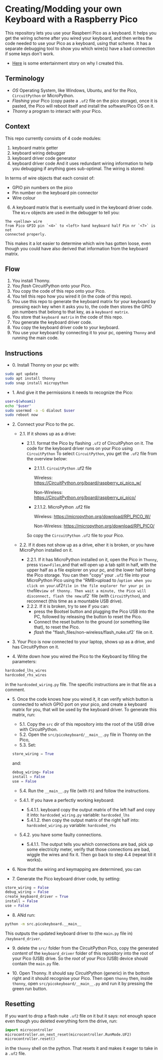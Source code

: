 # Creating/Modding your own Keyboard with a Raspberry Pico

This repository lets you use your Raspberri Pico as a keyboard. It helps you
get the wiring scheme after you wired your keyboard, and then writes the
code needed to use your Pico as a keyboard, using that scheme. It has a
separate debugging tool to show you which wire(s) have a bad connection if some
keys don't work.

- [Here](/Entertainment.md) is some entertainment story on why I created this.

## Terminology

- *OS* Operating System, like Windows, Ubuntu, and for the Pico, `CircuitPython` or MicroPython.
- *Flashing* your Pico (copy paste a `.uf2` file on the pico storage), once it is
  pasted, the Pico will reboot itself and install the software/Pico OS on it.
- *Thonny* a program to interact with your Pico.

## Context

This repo currently consists of 4 code modules:

1. keyboard matrix getter
1. keyboard wiring debugger
1. keyboard driver code generator
1. keyboard driver code
   And it uses redundant wiring information to help you debugging if anything goes
   sub-optimal. The wiring is stored:

In terms of wire objects that each consist of:

- GPIO pin numbers on the pico
- Pin number on the keyboard pin connector
- Wire colour

6. A keyboard matrix that is eventually used in the keyboard driver code.
   The `Wire` objects are used in the debugger to tell you:

```
The <yellow> wire
from Pico GPIO pin `<4>` to <left> hand keyboard half Pin nr `<7>` is not
connected properly.
```

This makes it a lot easier to determine which wire has gotten loose, even
though you could have also derived that information from the keyboard matrix.

## Flow

1. You install Thonny.
1. You *flash* CircuitPython onto your Pico.
1. You copy the code of this repo onto your Pico.
1. You tell this repo how you wired it (in the code of this repo).
1. You use this repo to generate the keyboard matrix for your keyboard by
   pressing each key when it asks you to, the code then stores the GPIO pin numbers
   that belong to that key, as a `keyboard matrix`.
1. You store that `keyboard matrix` in the code of this repo.
1. You generate the keyboard driver code.
1. You copy the keyboard driver code to your keyboard.
1. You use your keyboard by connecting it to your pc, opening `Thonny` and
   running the main code.

## Instructions

- 0\. Install Thonny on your pc with:

```sh
sudo apt update
sudo apt install thonny
sudo snap install micropython
```

- 1\. And give it the permissions it needs to recognize the Pico:

```sh
user=$(whoami)
echo "$user"
sudo usermod -a -G dialout $user
sudo reboot now
```

- 2\. Connect your Pico to the pc.

  - 2.1. If it shows up as a drive:

    - 2.1.1. format the Pico by flashing `.uf2` of CircuitPyhon on it.
      The code for the keyboard driver runs on your Pico using `CircuitPython`
      To select `CircuitPython`, you get the `.uf2` file from the overview below:

      - 2.1.1.1. `CircuitPython` .uf2 file

        Wireless: https://CircuitPython.org/board/raspberry_pi_pico_w/

        Non-Wireless: https://CircuitPython.org/board/raspberry_pi_pico/

      - 2.1.1.2. MicroPython .uf2 file

        Wireless: https://micropython.org/download/RPI_PICO_W/

        Non-Wireless: https://micropython.org/download/RPI_PICO/

      So copy the `CircuitPython` `.uf2` file to your Pico.

  - 2.2. If it does not show up as a drive, eiher it is broken, or you have MicroPyhon installed on it.

    - 2.2.1. If it has MicroPython installed on it, open the Pico in
      `Thonny`, press `View>Files`,and that will open up a tab split in half,
      with the upper half as a file explorer on your pc, and the lower half being
      the Pico storage. You can then "copy" your `.uf2` file into your MicroPython
      Pico using the "RMB>upload to /`option when you click on your`.uf2`file in the file explorer for your pc in the`file`view of thonny. Then wait a minute, the Pico will disconnect, flash the new`.uf2\` file (with `CircuitPython`), and
      reconnect (this time as a mountable USB drive).
    - 2.2.2. If it is broken, try to see if you can:
      - press the Bootsel button and plugging the Pico USB into the PC, followed by
        releasing the button to reset the Pico.
      - Connect the reset button to the ground (or something like that), to reset
        the Pico.
      - *flash* the "flash_files/non-wireless/flash_nuke.uf2\` file on it.

- 3\. Your Pico is now connected to your laptop, shows up as a drive, and has CircuitPython on it.

- 4\. Write down how you wired the Pico to the Keyboard by filling the parameters:

```py
hardcoded_lhs_wires
hardcoded_rhs_wires
```

in the `hardcoded_wiring.py` file. The specific instructions are in that file as a comment.

- 5\. Once the code knows how you wired it, it can verify which button is
  connected to which GPIO port on your pico, and create a keyboard matrix for
  you, that will be used by the keyboard driver. To generate this matrix, run:

  - 5.1. Copy the `src` dir of this repository into the root of the USB drive with
    CircuitPython. <TODO>
  - 5.2. Open the `src/picokeyboard/__main__.py` file in Thonny on the Pico, <TODO>
  - 5.3. Set:<TODO>

  ```py
  store_wiring = True
  ```

  and:

  ```py
  debug_wiring= False
  install = False
  use = False
  ```

  - 5.4. Run the `__main__.py` file (with `F5`) and follow the instructions. <TODO>

  - 5.4.1. If you have a perfectly working keyboard:

    - 5.4.1.1. keyboard copy the output matrix of the left half and copy it into:
      `hardcoded_wiring.py` variable: `hardcoded_lhs` <TODO>
    - 5.4.1.2. then copy the output matrix of the right half into:
      `hardcoded_wiring.py` variable: `hardcoded_rhs`

  - 5.4.2. you  have some faulty connections.

    - 5.4.1.1. The output tells you which connections are bad, pick up
      some electricity meter, verify that those connections are bad,
      wiggle the wires and fix it. Then go back to step 4.4 (repeat till it
      works).

- 6\. Now that the wiring and keymapping are determined, you can

- 7\. Generate the Pico keyboard driver code, by setting:

```py
store_wiring = False
debug_wiring = False
create_keybaord_driver = True
install = False
use = False
```

- 8\. ANd run:

```sh
python -m src.picokeyboard.__main__
```

This outputs the updated keyboard driver to (the `main.py` file in) `/keyboard_driver`.

- 9\. delete the `src/` folder from the
  CircuitPython Pico, copy the generated *content* of the  `keyboard_driver` folder of this repository into the root of your Pico (USB) drive. So the *root* of your Pico (USB) device should contain the `main.py` file.

- 10\. Open Thonny. It should say CircuitPython (generic) in the bottom right and it should recognise your Pico.
  Then open `thonny` then, inside `thonny`, open `src/picokeyboard/__main__.py` and run it by pressing the green run button.

## Resetting

If you want to drop a flash nuke `.uf2` file on it but it says: not enough space even though you deleted everything form the drive, run:

```py
import microcontroller
microcontroller.on_next_reset(microcontroller.RunMode.UF2)
microcontroller.reset()
```

in the `thonny` shell on the python. That resets it and makes it eager to take in a `.uf2` file.
